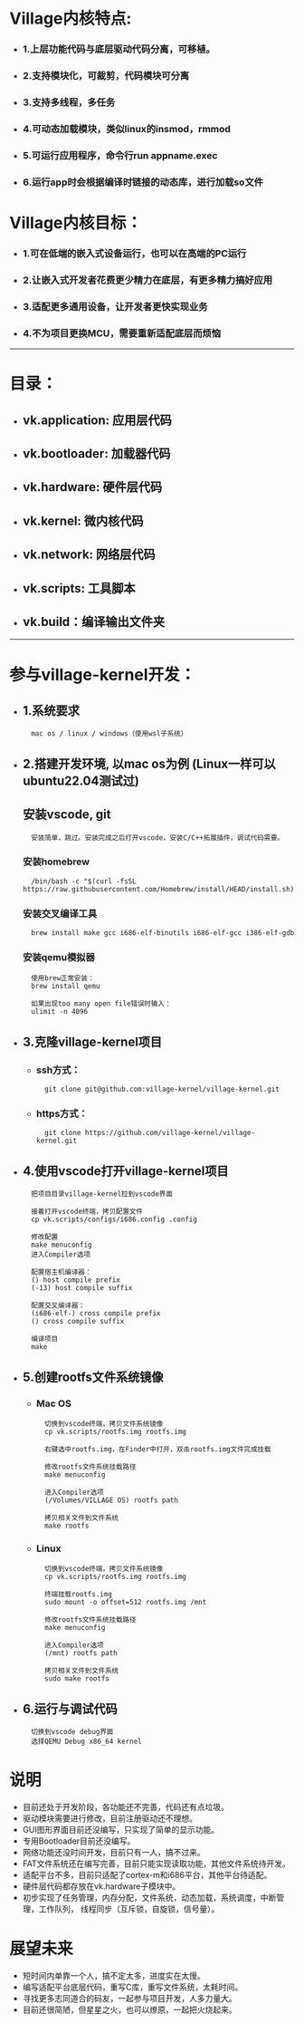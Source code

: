 
# Village内核特点:
- ### 1.上层功能代码与底层驱动代码分离，可移植。
- ### 2.支持模块化，可裁剪，代码模块可分离
- ### 3.支持多线程，多任务
- ### 4.可动态加载模块，类似linux的insmod，rmmod
- ### 5.可运行应用程序，命令行run appname.exec
- ### 6.运行app时会根据编译时链接的动态库，进行加载so文件

# Village内核目标：
- ### 1.可在低端的嵌入式设备运行，也可以在高端的PC运行
- ### 2.让嵌入式开发者花费更少精力在底层，有更多精力搞好应用
- ### 3.适配更多通用设备，让开发者更快实现业务
- ### 4.不为项目更换MCU，需要重新适配底层而烦恼

---
# 目录：
- ## vk.application: 应用层代码
- ## vk.bootloader: 加载器代码
- ## vk.hardware: 硬件层代码
- ## vk.kernel: 微内核代码
- ## vk.network: 网络层代码
- ## vk.scripts: 工具脚本
- ## vk.build：编译输出文件夹

---
# 参与village-kernel开发：

- ## 1.系统要求
		mac os / linux / windows（使用wsl子系统）

- ## 2.搭建开发环境, 以mac os为例 (Linux一样可以ubuntu22.04测试过)
	## 安装vscode, git
		安装简单，跳过。安装完成之后打开vscode，安装C/C++拓展插件，调试代码需要。

	### 安装homebrew
		/bin/bash -c "$(curl -fsSL https://raw.githubusercontent.com/Homebrew/install/HEAD/install.sh)"

	### 安装交叉编译工具
		brew install make gcc i686-elf-binutils i686-elf-gcc i386-elf-gdb

	### 安装qemu模拟器
		使用brew正常安装：
		brew install qemu

		如果出现too many open file错误时输入：
		ulimit -n 4096


- ## 3.克隆village-kernel项目
	- ### ssh方式：
			git clone git@github.com:village-kernel/village-kernel.git
  
  	- ### https方式：
			git clone https://github.com/village-kernel/village-kernel.git


- ## 4.使用vscode打开village-kernel项目
		把项目目录village-kernel拉到vscode界面
		
		接着打开vscode终端，拷贝配置文件
		cp vk.scripts/configs/i686.config .config
		
		修改配置
		make menuconfig
		进入Compiler选项
		
		配置宿主机编译器：
		() host compile prefix
		(-13) host compile suffix
		
		配置交叉编译器：
		(i686-elf-) cross compile prefix
		() cross compile suffix

		编译项目
		make

- ## 5.创建rootfs文件系统镜像
	- ### Mac OS
			切换到vscode终端，拷贝文件系统镜像
			cp vk.scripts/rootfs.img rootfs.img

			右键选中rootfs.img，在Finder中打开，双击rootfs.img文件完成挂载

			修改rootfs文件系统挂载路径
			make menuconfig

			进入Compiler选项
			(/Volumes/VILLAGE OS) rootfs path

			拷贝相关文件到文件系统
			make rootfs

	- ### Linux
			切换到vscode终端，拷贝文件系统镜像
			cp vk.scripts/rootfs.img rootfs.img

			终端挂载rootfs.img
			sudo mount -o offset=512 rootfs.img /mnt

			修改rootfs文件系统挂载路径
			make menuconfig

			进入Compiler选项
			(/mnt) rootfs path

			拷贝相关文件到文件系统
			sudo make rootfs


- ## 6.运行与调试代码
		切换到vscode debug界面
		选择QEMU Debug x86_64 kernel


# 说明
- 目前还处于开发阶段，各功能还不完善，代码还有点垃圾。
- 驱动模块需要进行修改，目前注册驱动还不理想。
- GUI图形界面目前还没编写，只实现了简单的显示功能。
- 专用Bootloader目前还没编写。
- 网络功能还没时间开发，目前只有一人，搞不过来。
- FAT文件系统还在编写完善，目前只能实现读取功能，其他文件系统待开发。
- 适配平台不多，目前只适配了cortex-m和i686平台，其他平台待适配。
- 硬件层代码都存放在vk.hardware子模块中。
- 初步实现了任务管理，内存分配，文件系统，动态加载，系统调度，中断管理，工作队列，
  线程同步（互斥锁，自旋锁，信号量）。

# 展望未来
- 短时间内单靠一个人，搞不定太多，进度实在太慢。
- 编写适配平台底层代码，重写C库，重写文件系统，太耗时间。
- 寻找更多志同道合的码友，一起参与项目开发，人多力量大。
- 目前还很简陋，但星星之火，也可以燎原，一起把火烧起来。
